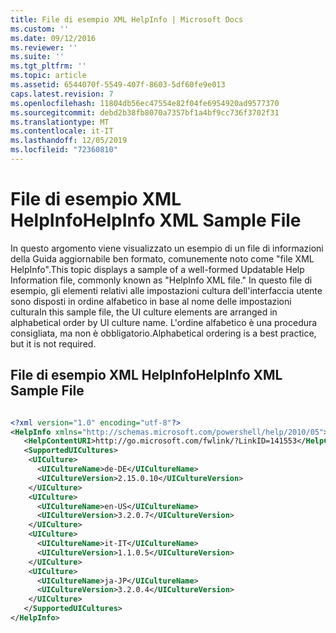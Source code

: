 ```yaml
---
title: File di esempio XML HelpInfo | Microsoft Docs
ms.custom: ''
ms.date: 09/12/2016
ms.reviewer: ''
ms.suite: ''
ms.tgt_pltfrm: ''
ms.topic: article
ms.assetid: 6544070f-5549-407f-8603-5df60fe9e013
caps.latest.revision: 7
ms.openlocfilehash: 11804db56ec47554e82f04fe6954920ad9577370
ms.sourcegitcommit: debd2b38fb8070a7357bf1a4bf9cc736f3702f31
ms.translationtype: MT
ms.contentlocale: it-IT
ms.lasthandoff: 12/05/2019
ms.locfileid: "72360810"
---
```

# <a name="helpinfo-xml-sample-file"></a><span data-ttu-id="e2bf2-102">File di esempio XML HelpInfo</span><span class="sxs-lookup"><span data-stu-id="e2bf2-102">HelpInfo XML Sample File</span></span>

<span data-ttu-id="e2bf2-103">In questo argomento viene visualizzato un esempio di un file di informazioni della Guida aggiornabile ben formato, comunemente noto come "file XML HelpInfo".</span><span class="sxs-lookup"><span data-stu-id="e2bf2-103">This topic displays a sample of a well-formed Updatable Help Information file, commonly known as "HelpInfo XML file."</span></span> <span data-ttu-id="e2bf2-104">In questo file di esempio, gli elementi relativi alle impostazioni cultura dell'interfaccia utente sono disposti in ordine alfabetico in base al nome delle impostazioni cultura</span><span class="sxs-lookup"><span data-stu-id="e2bf2-104">In this sample file, the UI culture elements are arranged in alphabetical order by UI culture name.</span></span> <span data-ttu-id="e2bf2-105">L'ordine alfabetico è una procedura consigliata, ma non è obbligatorio.</span><span class="sxs-lookup"><span data-stu-id="e2bf2-105">Alphabetical ordering is a best practice, but it is not required.</span></span>

## <a name="helpinfo-xml-sample-file"></a><span data-ttu-id="e2bf2-106">File di esempio XML HelpInfo</span><span class="sxs-lookup"><span data-stu-id="e2bf2-106">HelpInfo XML Sample File</span></span>

```xml

<?xml version="1.0" encoding="utf-8"?>
<HelpInfo xmlns="http://schemas.microsoft.com/powershell/help/2010/05">
   <HelpContentURI>http://go.microsoft.com/fwlink/?LinkID=141553</HelpContentURI>
   <SupportedUICultures>
    <UICulture>
      <UICultureName>de-DE</UICultureName>
      <UICultureVersion>2.15.0.10</UICultureVersion>
    </UICulture>
    <UICulture>
      <UICultureName>en-US</UICultureName>
      <UICultureVersion>3.2.0.7</UICultureVersion>
    </UICulture>
    <UICulture>
      <UICultureName>it-IT</UICultureName>
      <UICultureVersion>1.1.0.5</UICultureVersion>
    </UICulture>
    <UICulture>
      <UICultureName>ja-JP</UICultureName>
      <UICultureVersion>3.2.0.4</UICultureVersion>
    </UICulture>
   </SupportedUICultures>
</HelpInfo>

```
